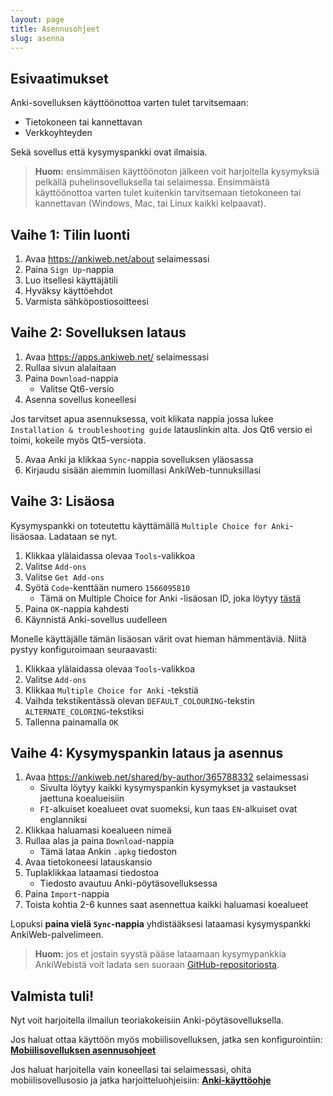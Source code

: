 ```yaml
---
layout: page
title: Asennusohjeet
slug: asenna
---
```


## Esivaatimukset

Anki-sovelluksen käyttöönottoa varten tulet tarvitsemaan:
- Tietokoneen tai kannettavan
- Verkkoyhteyden

Sekä sovellus että kysymyspankki ovat ilmaisia.

> **Huom:** ensimmäisen käyttöönoton jälkeen voit harjoitella kysymyksiä pelkällä puhelinsovelluksella tai selaimessa.
> Ensimmäistä käyttöönottoa varten tulet kuitenkin tarvitsemaan tietokoneen tai kannettavan (Windows, Mac, tai Linux kaikki kelpaavat).

## Vaihe 1: Tilin luonti

1. Avaa <https://ankiweb.net/about> selaimessasi
1. Paina `Sign Up`-nappia
1. Luo itsellesi käyttäjätili
1. Hyväksy käyttöehdot
1. Varmista sähköpostiosoitteesi

## Vaihe 2: Sovelluksen lataus

1. Avaa <https://apps.ankiweb.net/> selaimessasi
1. Rullaa sivun alalaitaan
1. Paina `Download`-nappia
    - Valitse Qt6-versio
1. Asenna sovellus koneellesi

Jos tarvitset apua asennuksessa, voit klikata nappia jossa lukee `Installation & troubleshooting guide` latauslinkin alta.
Jos Qt6 versio ei toimi, kokeile myös Qt5-versiota.

5. Avaa Anki ja klikkaa `Sync`-nappia sovelluksen yläosassa
1. Kirjaudu sisään aiemmin luomillasi AnkiWeb-tunnuksillasi

## Vaihe 3: Lisäosa

Kysymyspankki on toteutettu käyttämällä `Multiple Choice for Anki`-lisäosaa.
Ladataan se nyt.

1. Klikkaa ylälaidassa olevaa `Tools`-valikkoa
1. Valitse `Add-ons`
1. Valitse `Get Add-ons`
1. Syötä `Code`-kenttään numero `1566095810`
    - Tämä on Multiple Choice for Anki -lisäosan ID, joka löytyy [tästä](https://ankiweb.net/shared/info/1566095810)
1. Paina `OK`-nappia kahdesti
1. Käynnistä Anki-sovellus uudelleen

Monelle käyttäjälle tämän lisäosan värit ovat hieman hämmentäviä.
Niitä pystyy konfiguroimaan seuraavasti:

1. Klikkaa ylälaidassa olevaa `Tools`-valikkoa
1. Valitse `Add-ons`
1. Klikkaa `Multiple Choice for Anki` -tekstiä
1. Vaihda tekstikentässä olevan `DEFAULT_COLOURING`-tekstin `ALTERNATE_COLORING`-tekstiksi
1. Tallenna painamalla `OK`

## Vaihe 4: Kysymyspankin lataus ja asennus

1. Avaa <https://ankiweb.net/shared/by-author/365788332> selaimessasi
    - Sivulta löytyy kaikki kysymyspankin kysymykset ja vastaukset jaettuna koealueisiin
    - `FI`-alkuiset koealueet ovat suomeksi, kun taas `EN`-alkuiset ovat englanniksi
1. Klikkaa haluamasi koealueen nimeä
1. Rullaa alas ja paina `Download`-nappia
    - Tämä lataa Ankin `.apkg` tiedoston
1. Avaa tietokoneesi latauskansio
1. Tuplaklikkaa lataamasi tiedostoa
    - Tiedosto avautuu Anki-pöytäsovelluksessa
1. Paina `Import`-nappia
1. Toista kohtia 2-6 kunnes saat asennettua kaikki haluamasi koealueet

Lopuksi **paina vielä `Sync`-nappia** yhdistääksesi lataamasi kysymyspankki AnkiWeb-palvelimeen.

> **Huom:** jos et jostain syystä pääse lataamaan kysymypankkia AnkiWebistä
> voit ladata sen suoraan [GitHub-repositoriosta](https://github.com/ppl-teoriat/ppl-teoriat.github.io/tree/main/questionbank/apkg). 

## Valmista tuli!

Nyt voit harjoitella ilmailun teoriakokeisiin Anki-pöytäsovelluksella.

Jos haluat ottaa käyttöön myös mobiilisovelluksen, jatka sen konfigurointiin: [**Mobiilisovelluksen asennusohjeet**](/mobiili)

Jos haluat harjoitella vain koneellasi tai selaimessasi, ohita mobiilisovellusosio ja jatka harjoitteluohjeisiin: [**Anki-käyttöohje**](/kaytto)
